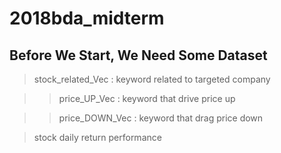 # 2018bda_midterm

## Before We Start, We Need Some Dataset
> stock_related_Vec : keyword related to targeted company

>> price_UP_Vec : keyword that drive price up

>> price_DOWN_Vec :  keyword that drag price down

> stock daily return performance
